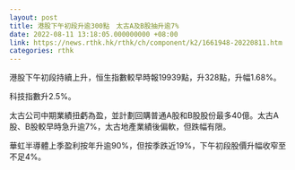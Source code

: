 ```yaml
---
layout: post
title: 港股下午初段升逾300點　太古A及B股抽升逾7%
date: 2022-08-11 13:18:05.000000000 +08:00
link: https://news.rthk.hk/rthk/ch/component/k2/1661948-20220811.htm
categories: rthk
---
```


港股下午初段持續上升，恒生指數較早時報19939點，升328點，升幅1.68%。

科技指數升2.5%。

太古公司中期業績扭虧為盈，並計劃回購普通A股和B股股份最多40億。太古A股、B股較早時急升逾7%，太古地產業績後偏軟，但跌幅有限。

華虹半導體上季盈利按年升逾90%，但按季跌近19%，下午初段股價升幅收窄至不足4%。
